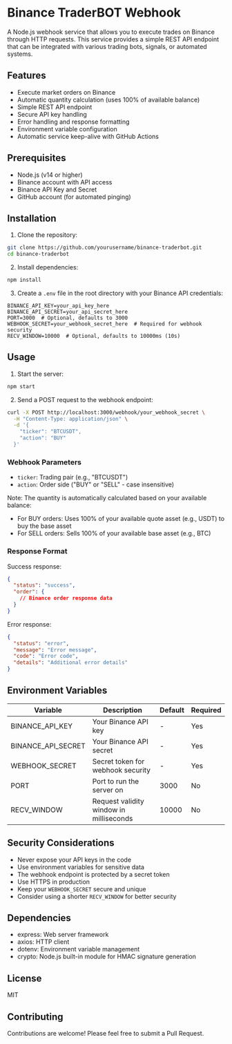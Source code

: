 # Binance TraderBOT Webhook

A Node.js webhook service that allows you to execute trades on Binance through HTTP requests. This service provides a simple REST API endpoint that can be integrated with various trading bots, signals, or automated systems.

## Features

- Execute market orders on Binance
- Automatic quantity calculation (uses 100% of available balance)
- Simple REST API endpoint
- Secure API key handling
- Error handling and response formatting
- Environment variable configuration
- Automatic service keep-alive with GitHub Actions

## Prerequisites

- Node.js (v14 or higher)
- Binance account with API access
- Binance API Key and Secret
- GitHub account (for automated pinging)

## Installation

1. Clone the repository:
```bash
git clone https://github.com/yourusername/binance-traderbot.git
cd binance-traderbot
```

2. Install dependencies:
```bash
npm install
```

3. Create a `.env` file in the root directory with your Binance API credentials:
```env
BINANCE_API_KEY=your_api_key_here
BINANCE_API_SECRET=your_api_secret_here
PORT=3000  # Optional, defaults to 3000
WEBHOOK_SECRET=your_webhook_secret_here  # Required for webhook security
RECV_WINDOW=10000  # Optional, defaults to 10000ms (10s)
```

## Usage

1. Start the server:
```bash
npm start
```

2. Send a POST request to the webhook endpoint:
```bash
curl -X POST http://localhost:3000/webhook/your_webhook_secret \
  -H "Content-Type: application/json" \
  -d '{
    "ticker": "BTCUSDT",
    "action": "BUY"
  }'
```

### Webhook Parameters

- `ticker`: Trading pair (e.g., "BTCUSDT")
- `action`: Order side ("BUY" or "SELL" - case insensitive)

Note: The quantity is automatically calculated based on your available balance:
- For BUY orders: Uses 100% of your available quote asset (e.g., USDT) to buy the base asset
- For SELL orders: Sells 100% of your available base asset (e.g., BTC)

### Response Format

Success response:
```json
{
  "status": "success",
  "order": {
    // Binance order response data
  }
}
```

Error response:
```json
{
  "status": "error",
  "message": "Error message",
  "code": "Error code",
  "details": "Additional error details"
}
```

## Environment Variables

| Variable | Description | Default | Required |
|----------|-------------|---------|----------|
| BINANCE_API_KEY | Your Binance API key | - | Yes |
| BINANCE_API_SECRET | Your Binance API secret | - | Yes |
| WEBHOOK_SECRET | Secret token for webhook security | - | Yes |
| PORT | Port to run the server on | 3000 | No |
| RECV_WINDOW | Request validity window in milliseconds | 10000 | No |

## Security Considerations

- Never expose your API keys in the code
- Use environment variables for sensitive data
- The webhook endpoint is protected by a secret token
- Use HTTPS in production
- Keep your `WEBHOOK_SECRET` secure and unique
- Consider using a shorter `RECV_WINDOW` for better security

## Dependencies

- express: Web server framework
- axios: HTTP client
- dotenv: Environment variable management
- crypto: Node.js built-in module for HMAC signature generation

## License

MIT

## Contributing

Contributions are welcome! Please feel free to submit a Pull Request. 